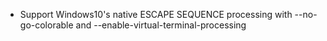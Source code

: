 * Support Windows10's native ESCAPE SEQUENCE processing with --no-go-colorable and --enable-virtual-terminal-processing

